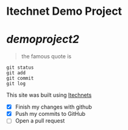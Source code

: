 # Itechnet Demo Project
# ***demoproject2***
> the famous quote is

```
git status
git add
git commit
git log
```
This site was built using [Itechnets](https://www.itechnets.com/)


- [x] Finish my changes with github
- [x] Push my commits to GitHub
- [ ] Open a pull request
